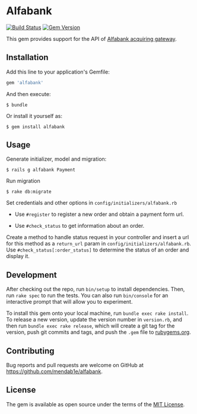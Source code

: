 # Alfabank
[![Build Status](https://travis-ci.org/mendab1e/alfabank.svg)](https://travis-ci.org/mendab1e/alfabank) [![Gem Version](https://badge.fury.io/rb/alfabank.svg)](https://badge.fury.io/rb/alfabank)

This gem provides support for the API of [Alfabank acquiring gateway](https://engine.paymentgate.ru/ecommerce/).

## Installation

Add this line to your application's Gemfile:

```ruby
gem 'alfabank'
```

And then execute:

    $ bundle

Or install it yourself as:

    $ gem install alfabank

## Usage

Generate initializer,  model and migration:

    $ rails g alfabank Payment

Run migration

    $ rake db:migrate

Set credentials and other options in  `config/initializers/alfabank.rb`

* Use `#register` to register a new order and obtain a payment form url.

* Use `#check_status` to get information about an order.

Create a method to handle status request in your controller and insert a url for this method as a `return_url` param in `config/initializers/alfabank.rb`. Use `#check_status[:order_status]` to determine the status of an order and display it.

## Development

After checking out the repo, run `bin/setup` to install dependencies. Then, run `rake spec` to run the tests. You can also run `bin/console` for an interactive prompt that will allow you to experiment.

To install this gem onto your local machine, run `bundle exec rake install`. To release a new version, update the version number in `version.rb`, and then run `bundle exec rake release`, which will create a git tag for the version, push git commits and tags, and push the `.gem` file to [rubygems.org](https://rubygems.org).


## Contributing

Bug reports and pull requests are welcome on GitHub at https://github.com/mendab1e/alfabank.


## License

The gem is available as open source under the terms of the [MIT License](http://opensource.org/licenses/MIT).

